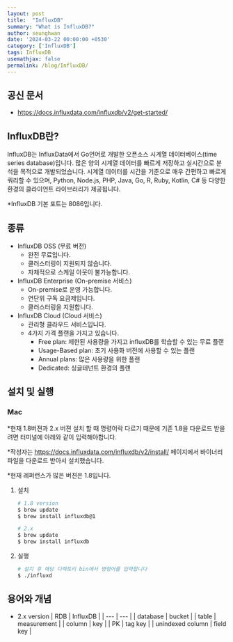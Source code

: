 ```yaml
---
layout: post
title:  "InfluxDB"
summary: "What is InfluxDB?"
author: seunghwan
date: '2024-03-22 00:00:00 +0530'
category: ['InfluxDB']
tags: InfluxDB
usemathjax: false
permalink: /blog/InfluxDB/
---
```


## 공신 문서

- https://docs.influxdata.com/influxdb/v2/get-started/

## InfluxDB란?

InfluxDB는 InfluxData에서 Go언어로 개발한 오픈소스 시계열 데이터베이스(time series database)입니다. 많은 양의 시계열 데이터를 빠르게 저장하고 실시간으로 분석을 목적으로 개발되었습니다. 시계열 데이터를 시간을 기준으로 매우 간편하고 빠르게  쿼리할 수 있으며, Python, Node.js, PHP, Java, Go, R, Ruby, Kotlin, C# 등 다양한 환경의 클라이언트 라이브러리가 제공됩니다.

*InfluxDB 기본 포트는 8086입니다.

## 종류

- InfluxDB OSS (무료 버전)
    - 완전 무료입니다.
    - 클러스터링이 지원되지 않습니다.
    - 자체적으로 스케일 아웃이 불가능합니다.
- InfluxDB Enterprise (On-premise 서비스)
    - On-premise로 운영 가능합니다.
    - 연단위 구독 요금제입니다.
    - 클러스터링을 지원합니다.
- InfluxDB Cloud (Cloud 서비스)
    - 관리형 클라우드 서비스입니다.
    - 4가지 가격 플랜을 가지고 있습니다.
        - Free plan: 제한된 사용량을 가지고 influxDB를 학습할 수 있는 무료 플랜
        - Usage-Based plan: 초기 사용화 버전에 사용할 수 있는 플랜
        - Annual plans: 많은 사용량을 위한 플랜
        - Dedicated: 싱글테넌트 환경의 플랜

## 설치 및 실행

### Mac

*현재 1.8버젼과 2.x 버젼 설치 할 때 명령어락 다르기 때문에 기존 1.8을 다운로드 받을 려면 터미널에 아래와 같이 입력해야합니다.

*작성자는 https://docs.influxdata.com/influxdb/v2/install/ 페이지에서 바이너리 파일을 다운로드 받아서 설치했습니다.

*현재 레퍼런스가 많은 버젼은 1.8입니다.

1. 설치
    
    ```bash
    # 1.8 version
    $ brew update
    $ brew install influxdb@1
    
    # 2.x
    $ brew update
    $ brew install influxdb
    ```
    
2. 실행
    ```bash
    # 설치 후 해당 디렉토리 bin에서 명령어를 입력합니다
    $ ./influxd
    ```

## 용어와 개념

- 2.x version
| RDB | InfluxDB |
| --- | --- |
| database | bucket |
| table | measurement |
| column | key |
| PK | tag key |
| unindexed column | field key |